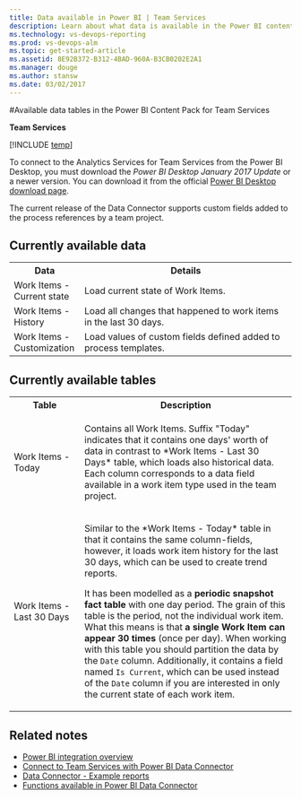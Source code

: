 ```yaml
---
title: Data available in Power BI | Team Services
description: Learn about what data is available in the Power BI content pack for Visual Studio Team Services (VSTS)  
ms.technology: vs-devops-reporting
ms.prod: vs-devops-alm
ms.topic: get-started-article  
ms.assetid: 8E92B372-B312-4BAD-960A-B3CB0202E2A1  
ms.manager: douge
ms.author: stansw
ms.date: 03/02/2017
---
```


#Available data tables in the Power BI Content Pack for Team Services

<b>Team Services</b>

[!INCLUDE [temp](../_shared/analytics-preview.md)]

To connect to the Analytics Services for Team Services from the Power BI Desktop, you must download the *Power BI Desktop January 2017 Update* or a newer version. You can download it from the official [Power BI Desktop download page](https://powerbi.microsoft.com/desktop/).

The current release of the Data Connector supports custom fields added to the process references by a team project. 

<!---
In the first release of the Data Connector we aimed to overcome the limitations of Content Pack in terms of process customization.
I wouldn't add this statement. 
--> 

## Currently available data  
<table width="100%">
    <tr>
        <th width="25%">Data</th>
        <th width="75%">Details</th>
    </tr>
    <tr>
        <td>Work Items - Current state</td>
        <td>Load current state of Work Items.</td>
    </tr>
    <tr>
        <td>Work Items - History</td>
        <td>Load all changes that happened to work items in the last 30 days.</td>
    </tr>
    <tr>
        <td>Work Items - Customization</td>
        <td>Load values of custom fields defined added to process templates.</td>
    </tr>
</table>

## Currently available tables

<table width="100%">
    <tr >
        <th width="25%">Table</th>
        <th width="75%">Description</th>
    </tr>
    <tr>
        <td>Work Items - Today</td>
        <td>
            <p>Contains all Work Items.
            Suffix "Today" indicates that it contains one days' worth of data in contrast to *Work Items - Last 30 Days* table, which loads also historical data.
            Each column corresponds to a data field available in a work item type used in the team project.
            </p>
        </td>
    </tr>
    <tr>
        <td>Work Items - Last 30 Days</td>
        <td>
            <p>Similar to the *Work Items - Today* table in that it contains the same column-fields, however, it loads work item history for the last 30 days, which can be used to create trend reports.</p>
            <p>It has been modelled as a <b>periodic snapshot fact table</b> with one day period.
            The grain of this table is the period, not the individual work item.
            What this means is that <b>a single Work Item can appear 30 times</b> (once per day).
            When working with this table you should partition the data by the <code>Date</code> column.
            Additionally, it contains a field named <code>Is Current</code>, which can be used instead of the <code>Date</code> column if you are interested in only the current state of each work item.
            </p>
        </td>
    </tr>
</table>

## Related notes  
- [Power BI integration overview](overview.md)
- [Connect to Team Services with Power BI Data Connector](./data-connector-connect.md)
- [Data Connector - Example reports](./data-connector-examples.md)
- [Functions available in Power BI Data Connector](data-connector-functions.md) 